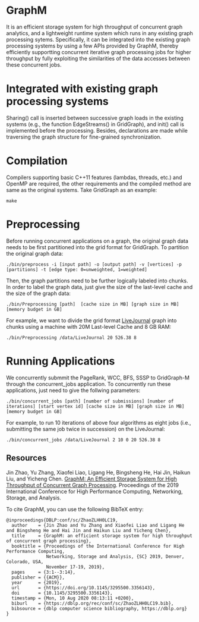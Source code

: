 # GraphM
It is an efficient storage system for high throughput of concurrent graph analytics, and a lightweight runtime system which runs in any existing graph processing sytems. Specifically, it can be integrated into the existing graph processing systems by using a few APIs provided by GraphM, thereby efficiently supportting concurrent iterative graph processing jobs for higher throughput by fully exploiting the similarities of the data accesses between these concurrent jobs.

# Integrated with existing graph processing systems
Sharing() call is inserted between successive graph loads in the existing systems (e.g., the function EdgeStreams() in GridGraph), and init() call is implemented before the processing. Besides, declarations are made while traversing the graph structure for fine-grained synchronization.

# Compilation
Compilers supporting basic C++11 features (lambdas, threads, etc.) and OpenMP are required, the other requirements and the compiled method are same as the original systems. Take GridGraph as an example:
```
make
```
# Preprocessing
Before running concurrent applications on a graph, the original graph data needs to be first partitioned into the grid format for GridGraph. To partition the original graph data:
```
./bin/preprocess -i [input path] -o [output path] -v [vertices] -p [partitions] -t [edge type: 0=unweighted, 1=weighted]
```
Then, the graph partitions need to be further logically labeled into chunks. In order to label the graph data, just give the size of the last-level cache and the size of the graph data:
```
./bin/Preprocessing [path]  [cache size in MB] [graph size in MB] [memory budget in GB]
```
For example, we want to divide the grid format [LiveJournal](http://snap.stanford.edu/data/soc-LiveJournal1.html) graph into chunks using a machine with 20M Last-level Cache and 8 GB RAM:
```
./bin/Preprocessing /data/LiveJournal 20 526.38 8
```

# Running Applications
We concurrently submmit the PageRank, WCC, BFS, SSSP to GridGraph-M through the concurrent_jobs application. To concurrently run these applications, just need to give the follwing parameters:
```
./bin/concurrent_jobs [path] [number of submissions] [number of iterations] [start vertex id] [cache size in MB] [graph size in MB] [memory budget in GB]
```
For example, to run 10 iterations of above four algorithms as eight jobs (i.e., submitting the same job twice in succession) on the LiveJournal:
```
./bin/concurrent_jobs /data/LiveJournal 2 10 0 20 526.38 8
```

## Resources
Jin Zhao, Yu Zhang, Xiaofei Liao, Ligang He, Bingsheng He, Hai Jin, Haikun Liu, and Yicheng Chen. [GraphM: An Efficient Storage System for High Throughput of Concurrent Graph Processing](https://dl.acm.org/doi/10.1145/3295500.3356143). Proceedings of the 2019 International Conference for High Performance Computing, Networking, Storage, and Analysis.

To cite GraphM, you can use the following BibTeX entry:
```
@inproceedings{DBLP:conf/sc/ZhaoZLHH0LC19,
  author    = {Jin Zhao and Yu Zhang and Xiaofei Liao and Ligang He and Bingsheng He and Hai Jin and Haikun Liu and Yicheng Chen},
  title     = {GraphM: an efficient storage system for high throughput of concurrent graph processing},
  booktitle = {Proceedings of the International Conference for High Performance Computing,
               Networking, Storage and Analysis, {SC} 2019, Denver, Colorado, USA,
               November 17-19, 2019},
  pages     = {3:1--3:14},
  publisher = {{ACM}},
  year      = {2019},
  url       = {https://doi.org/10.1145/3295500.3356143},
  doi       = {10.1145/3295500.3356143},
  timestamp = {Mon, 10 Aug 2020 08:13:11 +0200},
  biburl    = {https://dblp.org/rec/conf/sc/ZhaoZLHH0LC19.bib},
  bibsource = {dblp computer science bibliography, https://dblp.org}
}
```
